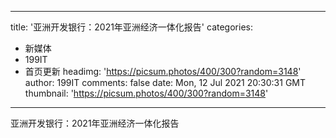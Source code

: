 
---
title: '亚洲开发银行：2021年亚洲经济一体化报告'
categories: 
 - 新媒体
 - 199IT
 - 首页更新
headimg: 'https://picsum.photos/400/300?random=3148'
author: 199IT
comments: false
date: Mon, 12 Jul 2021 20:30:31 GMT
thumbnail: 'https://picsum.photos/400/300?random=3148'
---

<div>   
亚洲开发银行：2021年亚洲经济一体化报告  
</div>
            